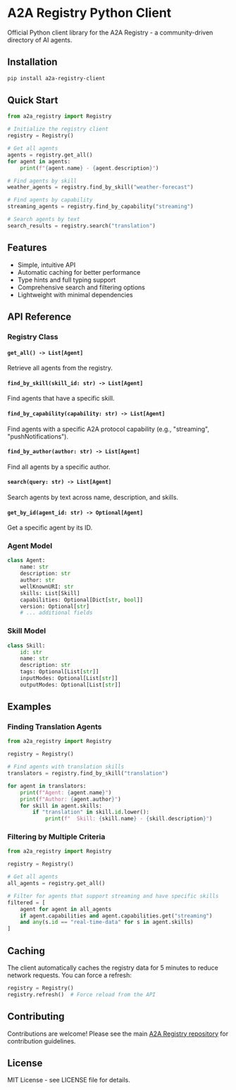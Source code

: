 # A2A Registry Python Client

Official Python client library for the A2A Registry - a community-driven directory of AI agents.

## Installation

```bash
pip install a2a-registry-client
```

## Quick Start

```python
from a2a_registry import Registry

# Initialize the registry client
registry = Registry()

# Get all agents
agents = registry.get_all()
for agent in agents:
    print(f"{agent.name} - {agent.description}")

# Find agents by skill
weather_agents = registry.find_by_skill("weather-forecast")

# Find agents by capability
streaming_agents = registry.find_by_capability("streaming")

# Search agents by text
search_results = registry.search("translation")
```

## Features

- Simple, intuitive API
- Automatic caching for better performance
- Type hints and full typing support
- Comprehensive search and filtering options
- Lightweight with minimal dependencies

## API Reference

### Registry Class

#### `get_all() -> List[Agent]`
Retrieve all agents from the registry.

#### `find_by_skill(skill_id: str) -> List[Agent]`
Find agents that have a specific skill.

#### `find_by_capability(capability: str) -> List[Agent]`
Find agents with a specific A2A protocol capability (e.g., "streaming", "pushNotifications").

#### `find_by_author(author: str) -> List[Agent]`
Find all agents by a specific author.

#### `search(query: str) -> List[Agent]`
Search agents by text across name, description, and skills.

#### `get_by_id(agent_id: str) -> Optional[Agent]`
Get a specific agent by its ID.

### Agent Model

```python
class Agent:
    name: str
    description: str
    author: str
    wellKnownURI: str
    skills: List[Skill]
    capabilities: Optional[Dict[str, bool]]
    version: Optional[str]
    # ... additional fields
```

### Skill Model

```python
class Skill:
    id: str
    name: str
    description: str
    tags: Optional[List[str]]
    inputModes: Optional[List[str]]
    outputModes: Optional[List[str]]
```

## Examples

### Finding Translation Agents

```python
from a2a_registry import Registry

registry = Registry()

# Find agents with translation skills
translators = registry.find_by_skill("translation")

for agent in translators:
    print(f"Agent: {agent.name}")
    print(f"Author: {agent.author}")
    for skill in agent.skills:
        if "translation" in skill.id.lower():
            print(f"  Skill: {skill.name} - {skill.description}")
```

### Filtering by Multiple Criteria

```python
from a2a_registry import Registry

registry = Registry()

# Get all agents
all_agents = registry.get_all()

# Filter for agents that support streaming and have specific skills
filtered = [
    agent for agent in all_agents
    if agent.capabilities and agent.capabilities.get("streaming")
    and any(s.id == "real-time-data" for s in agent.skills)
]
```

## Caching

The client automatically caches the registry data for 5 minutes to reduce network requests. You can force a refresh:

```python
registry = Registry()
registry.refresh()  # Force reload from the API
```

## Contributing

Contributions are welcome! Please see the main [A2A Registry repository](https://github.com/a2aregistry/a2a-registry) for contribution guidelines.

## License

MIT License - see LICENSE file for details.